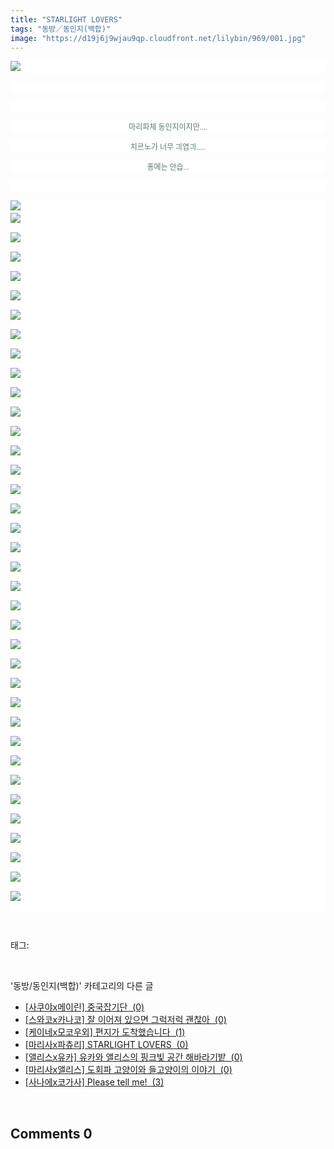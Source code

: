 ```yaml
---
title: "STARLIGHT LOVERS"
tags: "동방／동인지(백합)"
image: "https://d19j6j9wjau9qp.cloudfront.net/lilybin/969/001.jpg"
---
```

<div class="article">
<div class="area_view">
<p style="text-align: justify; background: white"><img src="{{ site.imgserver8 }}/lilybin/969/001.jpg"/><span style="color:#557a74; font-family:돋움; font-size:9pt"> 
</span></p><p style="text-align: justify; background: white"> 
 </p><p style="text-align: justify; background: white"> 
 </p><p style="text-align: center; background: white"><span style="color:#557a74; font-family:돋움; font-size:9pt">마리파체 동인지이지만....
</span></p><p style="text-align: center; background: white"><span style="color:#557a74; font-family:돋움; font-size:9pt">치르노가 너무 긔엽긔.....
</span></p><p style="text-align: center; background: white"><span style="color:#557a74; font-family:돋움; font-size:9pt">홍메는 안습...
</span></p><p style="text-align: center; background: white"> 
 </p><p style="text-align: justify; background: white"><img src="{{ site.imgserver8 }}/lilybin/969/002.jpg"/><span style="color:#557a74; font-family:돋움; font-size:9pt"><br/><img src="{{ site.imgserver8 }}/lilybin/969/003.jpg"/><br/><br/><img src="{{ site.imgserver8 }}/lilybin/969/004.jpg"/><br/><br/><img src="{{ site.imgserver8 }}/lilybin/969/005.jpg"/><br/><br/><img src="{{ site.imgserver8 }}/lilybin/969/006.jpg"/><br/><br/><img src="{{ site.imgserver8 }}/lilybin/969/007.jpg"/><br/><br/><img src="{{ site.imgserver8 }}/lilybin/969/008.jpg"/><br/><br/><img src="{{ site.imgserver8 }}/lilybin/969/009.jpg"/><br/><br/><img src="{{ site.imgserver8 }}/lilybin/969/010.jpg"/><br/><br/><img src="{{ site.imgserver8 }}/lilybin/969/011.jpg"/><br/><br/><img src="{{ site.imgserver8 }}/lilybin/969/012.jpg"/><br/><br/><img src="{{ site.imgserver8 }}/lilybin/969/013.jpg"/><br/><br/><img src="{{ site.imgserver8 }}/lilybin/969/014.jpg"/><br/><br/><img src="{{ site.imgserver8 }}/lilybin/969/015.jpg"/><br/><br/><img src="{{ site.imgserver8 }}/lilybin/969/016.jpg"/><br/><br/><img src="{{ site.imgserver8 }}/lilybin/969/017.jpg"/><br/><br/><img src="{{ site.imgserver8 }}/lilybin/969/018.jpg"/><br/><br/><img src="{{ site.imgserver8 }}/lilybin/969/019.jpg"/><br/><br/><img src="{{ site.imgserver8 }}/lilybin/969/020.jpg"/><br/><br/><img src="{{ site.imgserver8 }}/lilybin/969/021.jpg"/><br/><br/><img src="{{ site.imgserver8 }}/lilybin/969/022.jpg"/><br/><br/><img src="{{ site.imgserver8 }}/lilybin/969/023.jpg"/><br/><br/><img src="{{ site.imgserver8 }}/lilybin/969/024.jpg"/><br/><br/><img src="{{ site.imgserver8 }}/lilybin/969/025.jpg"/><br/><br/><img src="{{ site.imgserver8 }}/lilybin/969/026.jpg"/><br/><br/><img src="{{ site.imgserver8 }}/lilybin/969/027.jpg"/><br/><br/><img src="{{ site.imgserver8 }}/lilybin/969/028.jpg"/><br/><br/><img src="{{ site.imgserver8 }}/lilybin/969/029.jpg"/><br/><br/><img src="{{ site.imgserver8 }}/lilybin/969/030.jpg"/><br/><br/><img src="{{ site.imgserver8 }}/lilybin/969/031.jpg"/><br/><br/><img src="{{ site.imgserver8 }}/lilybin/969/032.jpg"/><br/><br/><img src="{{ site.imgserver8 }}/lilybin/969/033.jpg"/><br/><br/><img src="{{ site.imgserver8 }}/lilybin/969/034.jpg"/><br/><br/><img src="{{ site.imgserver8 }}/lilybin/969/035.jpg"/><br/><br/><img src="{{ site.imgserver8 }}/lilybin/969/036.jpg"/><br/><br/><img src="{{ site.imgserver8 }}/lilybin/969/037.jpg"/><br/><br/><img src="{{ site.imgserver8 }}/lilybin/969/038.jpg"/><br/><br/>
</span></p>
</div></div><br/>
<div class="tagTrail">
<p>태그: </p>
<ul>
</ul>
</div><br/>
<div class="another">
<p>'동방/동인지(백합)' 카테고리의 다른 글</p>
<ul>
<li><a href="/lilybin_972">
[사쿠야x메이린] 중국잡기단  (0)
</a></li>
<li><a href="/lilybin_971">
[스와코x카나코] 잘 이어져 있으면 그럭저럭 괜찮아  (0)
</a></li>
<li><a href="/lilybin_970">
[케이네x모코우외] 편지가 도착했습니다  (1)
</a></li>
<li><a href="/lilybin_969">
[마리사x파츄리] STARLIGHT LOVERS  (0)
</a></li>
<li><a href="/lilybin_968">
[앨리스x유카] 유카와 앨리스의 핑크빛 공간 해바라기밭  (0)
</a></li>
<li><a href="/lilybin_967">
[마리사x앨리스] 도회파 고양이와 들고양이의 이야기  (0)
</a></li>
<li><a href="/lilybin_966">
[사나에x코가사] Please tell me!  (3)
</a></li>
</ul>
</div><br/>
<div class="comment">
<h2 class="bold">Comments <span id="commentCount969">0</span></h2>
<div style="clear:both;">
<div id="entry969Comment" style="display:block">
</div>
</div>
</div><br/>
<br/>
<p id="refer"></p>
<br/>


